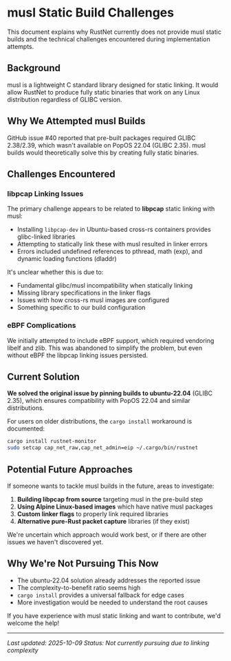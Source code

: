 # musl Static Build Challenges

This document explains why RustNet currently does not provide musl static builds and the technical challenges encountered during implementation attempts.

## Background

musl is a lightweight C standard library designed for static linking. It would allow RustNet to produce fully static binaries that work on any Linux distribution regardless of GLIBC version.

## Why We Attempted musl Builds

GitHub issue #40 reported that pre-built packages required GLIBC 2.38/2.39, which wasn't available on PopOS 22.04 (GLIBC 2.35). musl builds would theoretically solve this by creating fully static binaries.

## Challenges Encountered

### libpcap Linking Issues

The primary challenge appears to be related to **libpcap** static linking with musl:

- Installing `libpcap-dev` in Ubuntu-based cross-rs containers provides glibc-linked libraries
- Attempting to statically link these with musl resulted in linker errors
- Errors included undefined references to pthread, math (exp), and dynamic loading functions (dladdr)

It's unclear whether this is due to:
- Fundamental glibc/musl incompatibility when statically linking
- Missing library specifications in the linker flags
- Issues with how cross-rs musl images are configured
- Something specific to our build configuration

### eBPF Complications

We initially attempted to include eBPF support, which required vendoring libelf and zlib. This was abandoned to simplify the problem, but even without eBPF the libpcap linking issues persisted.

## Current Solution

**We solved the original issue by pinning builds to ubuntu-22.04** (GLIBC 2.35), which ensures compatibility with PopOS 22.04 and similar distributions.

For users on older distributions, the `cargo install` workaround is documented:
```bash
cargo install rustnet-monitor
sudo setcap cap_net_raw,cap_net_admin=eip ~/.cargo/bin/rustnet
```

## Potential Future Approaches

If someone wants to tackle musl builds in the future, areas to investigate:

1. **Building libpcap from source** targeting musl in the pre-build step
2. **Using Alpine Linux-based images** which have native musl packages
3. **Custom linker flags** to properly link required libraries
4. **Alternative pure-Rust packet capture** libraries (if they exist)

We're uncertain which approach would work best, or if there are other issues we haven't discovered yet.

## Why We're Not Pursuing This Now

- The ubuntu-22.04 solution already addresses the reported issue
- The complexity-to-benefit ratio seems high
- `cargo install` provides a universal fallback for edge cases
- More investigation would be needed to understand the root causes

If you have experience with musl static linking and want to contribute, we'd welcome the help!

---

*Last updated: 2025-10-09*
*Status: Not currently pursuing due to linking complexity*
